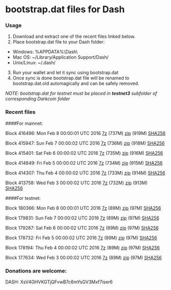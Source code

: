 # bootstrap.dat files for Dash

### Usage

1. Download and extract one of the recent files linked below.
2. Place bootstrap.dat file to your Dash folder:
 - Windows: %APPDATA%\Dash\
 - Mac OS: ~/Library/Application Support/Dash/
 - Unix/Linux: ~/.dash/
3. Run your wallet and let it sync using bootstrap.dat
4. Once sync is done bootstrap.dat file will be renamed to bootstrap.dat.old automagically and can be safely removed.

_NOTE: bootstrap.dat for testnet must be placed in **testnet3** subfolder of corresponding Darkcoin folder_

### Recent files

####For mainnet:

Block 416496: Mon Feb  8 00:00:01 UTC 2016 [7z]() (737M) [zip](https://transfer.sh/U5LI5/bootstrap.dat.20160208.zip) (919M) [SHA256](https://transfer.sh/102WZ6/sha256.txt)

Block 415947: Sun Feb  7 00:00:02 UTC 2016 [7z](https://transfer.sh/n7uo2/bootstrap.dat.20160207.7z) (736M) [zip](https://transfer.sh/meQg4/bootstrap.dat.20160207.zip) (918M) [SHA256](https://transfer.sh/O1tu6/sha256.txt)

Block 415401: Sat Feb  6 00:00:02 UTC 2016 [7z](https://transfer.sh/JkZ2B/bootstrap.dat.20160206.7z) (735M) [zip](https://transfer.sh/Yf23w/bootstrap.dat.20160206.zip) (916M) [SHA256](https://transfer.sh/K4Iyo/sha256.txt)

Block 414849: Fri Feb  5 00:00:02 UTC 2016 [7z](https://transfer.sh/8UZji/bootstrap.dat.20160205.7z) (734M) [zip](https://transfer.sh/a9ymH/bootstrap.dat.20160205.zip) (915M) [SHA256](https://transfer.sh/8Hh7r/sha256.txt)

Block 414307: Thu Feb  4 00:00:02 UTC 2016 [7z](https://transfer.sh/SQvX7/bootstrap.dat.20160204.7z) (733M) [zip](https://transfer.sh/mSbIO/bootstrap.dat.20160204.zip) (914M) [SHA256](https://transfer.sh/vxywY/sha256.txt)

Block 413758: Wed Feb  3 00:00:02 UTC 2016 [7z](https://transfer.sh/xG6D2/bootstrap.dat.20160203.7z) (732M) [zip](https://transfer.sh/ngun0/bootstrap.dat.20160203.zip) (913M) [SHA256](https://transfer.sh/jyWFy/sha256.txt)

####For testnet:

Block 180366: Mon Feb  8 00:00:01 UTC 2016 [7z](https://transfer.sh/ppacY/bootstrap.dat.20160208.7z) (89M) [zip](https://transfer.sh/VmODh/bootstrap.dat.20160208.zip) (97M) [SHA256](https://transfer.sh/UkxC9/sha256.txt)

Block 179831: Sun Feb  7 00:00:02 UTC 2016 [7z](https://transfer.sh/16x1w/bootstrap.dat.20160207.7z) (89M) [zip](https://transfer.sh/HcY9E/bootstrap.dat.20160207.zip) (97M) [SHA256](https://transfer.sh/phB3B/sha256.txt)

Block 179287: Sat Feb  6 00:00:02 UTC 2016 [7z](https://transfer.sh/OUeWB/bootstrap.dat.20160206.7z) (89M) [zip](https://transfer.sh/IUf9z/bootstrap.dat.20160206.zip) (97M) [SHA256](https://transfer.sh/yLhMe/sha256.txt)

Block 178732: Fri Feb  5 00:00:02 UTC 2016 [7z](https://transfer.sh/NzHUQ/bootstrap.dat.20160205.7z) (89M) [zip](https://transfer.sh/dy5AO/bootstrap.dat.20160205.zip) (97M) [SHA256](https://transfer.sh/J8kVS/sha256.txt)

Block 178194: Thu Feb  4 00:00:02 UTC 2016 [7z](https://transfer.sh/CJa6Y/bootstrap.dat.20160204.7z) (89M) [zip](https://transfer.sh/esWMx/bootstrap.dat.20160204.zip) (97M) [SHA256](https://transfer.sh/eoxGV/sha256.txt)

Block 177634: Wed Feb  3 00:00:02 UTC 2016 [7z](https://transfer.sh/SKzA3/bootstrap.dat.20160203.7z) (89M) [zip](https://transfer.sh/CYmHl/bootstrap.dat.20160203.zip) (97M) [SHA256](https://transfer.sh/acfo0/sha256.txt)

### Donations are welcome:

DASH: XsV4GHVKGTjQFvwB7c6mYsGV3Mxf7iser6
